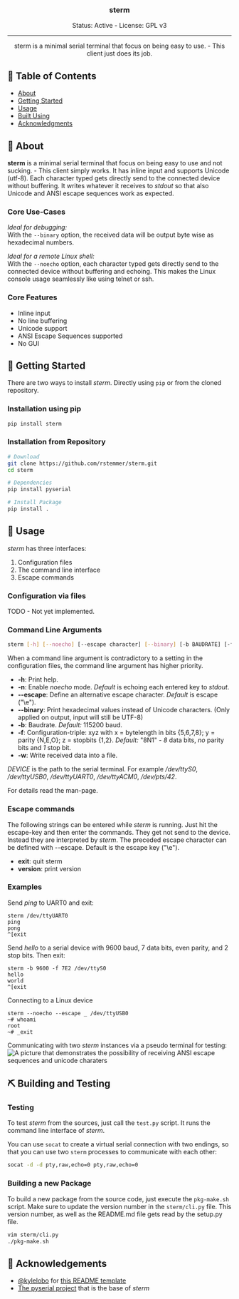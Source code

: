 <h3 align="center">sterm</h3>

<div align="center">
  Status: Active - License: GPL v3
</div>

---

<p align="center"> sterm is a minimal serial terminal that focus on being easy to use. - This client just does its job.
    <br/>
</p>


## 📝 Table of Contents
- [About](#about)
- [Getting Started](#getting_started)
- [Usage](#usage)
- [Built Using](#built_using)
- [Acknowledgments](#acknowledgement)


## 🧐 About <a name = "about"></a>

**sterm** is a minimal serial terminal that focus on being easy to use and not sucking. - This client simply works.
It has inline input and supports Unicode (utf-8).
Each character typed gets directly send to the connected device without buffering.
It writes whatever it receives to *stdout* so that also Unicode and ANSI escape sequences work as expected.

### Core Use-Cases

*Ideal for debugging:*<br/>
With the ``--binary`` option, the received data will be output byte wise as hexadecimal numbers.

*Ideal for a remote Linux shell:*<br/>
With the ``--noecho`` option, each character typed gets directly send to the connected device without buffering and echoing.
This makes the Linux console usage seamlessly like using telnet or ssh.

### Core Features

- Inline input
- No line buffering
- Unicode support
- ANSI Escape Sequences supported
- No GUI


## 🏁 Getting Started <a name = "getting_started"></a>

There are two ways to install _sterm_.
Directly using `pip` or from the cloned repository.

### Installation using pip

```bash
pip install sterm
```

### Installation from Repository

```bash
# Download
git clone https://github.com/rstemmer/sterm.git
cd sterm

# Dependencies
pip install pyserial

# Install Package
pip install .

```


## 🎈 Usage <a name="usage"></a>

*sterm* has three interfaces:

1. Configuration files
2. The command line interface
3. Escape commands

### Configuration via files

TODO - Not yet implemented.

### Command Line Arguments

```bash
sterm [-h] [--noecho] [--escape character] [--binary] [-b BAUDRATE] [-f FORMAT] [-w logfile] DEVICE
```

When a command line argument is contradictory to a setting in the configuration files, the command line argument has higher priority.

  * __-h__: Print help.
  * __-n__: Enable _noecho_ mode. _Default_ is echoing each entered key to _stdout_.
  * __--escape__: Define an alternative escape character. _Default_ is escape ("\e").
  * __--binary__: Print hexadecimal values instead of Unicode characters. (Only applied on output, input will still be UTF-8)
  * __-b__: Baudrate. _Default:_ 115200 baud.
  * __-f__: Configuration-triple: xyz with x = bytelength in bits {5,6,7,8}; y = parity {N,E,O}; z = stopbits {1,2}. _Default:_ "8N1" - _8_ data bits, _no_ parity bits and _1_ stop bit.
  * __-w__: Write received data into a file.

_DEVICE_ is the path to the serial terminal.
For example _/dev/ttyS0_, _/dev/ttyUSB0_, _/dev/ttyUART0_, _/dev/ttyACM0_, _/dev/pts/42_.

For details read the man-page.

### Escape commands

The following strings can be entered while _sterm_ is running.
Just hit the escape-key and then enter the commands.
They get not send to the device.
Instead they are interpreted by _sterm_.
The preceded escape character can be defined with --escape.
Default is the escape key ("\e").

  * __exit__: quit sterm
  * __version__: print version

### Examples

Send _ping_ to UART0 and exit:
```
sterm /dev/ttyUART0
ping
pong
^[exit
```

Send _hello_ to a serial device with 9600 baud, 7 data bits, even parity, and 2 stop bits. Then exit:
```
sterm -b 9600 -f 7E2 /dev/ttyS0
hello
world
^[exit
```

Connecting to a Linux device
```
sterm --noecho --escape _ /dev/ttyUSB0
~# whoami
root
~# _exit
```

Communicating with two _sterm_ instances via a pseudo terminal for testing:
![A picture that demonstrates the possibility of receiving ANSI escape sequences and unicode charaters](/stermscreenshot.png?raw=true "Testrun showing some capabilities of sterm")


## ⛏️ Building and Testing <a name = "built_using"></a>

### Testing

To test _sterm_ from the sources, just call the `test.py` script.
It runs the command line interface of _sterm_.

You can use `socat` to create a virtual serial connection with two endings, so that you can use two `sterm` processes to communicate with each other:

```bash
socat -d -d pty,raw,echo=0 pty,raw,echo=0
```

### Building a new Package

To build a new package from the source code, just execute the `pkg-make.sh` script.
Make sure to update the version number in the `sterm/cli.py` file.
This version number, as well as the README.md file gets read by the setup.py file.

```bash
vim sterm/cli.py
./pkg-make.sh
```


## 🎉 Acknowledgements <a name = "acknowledgement"></a>

- [@kylelobo](https://github.com/kylelobo) for [this README template](https://github.com/kylelobo/The-Documentation-Compendium)
- [The pyserial project](https://github.com/pyserial/pyserial) that is the base of _sterm_

